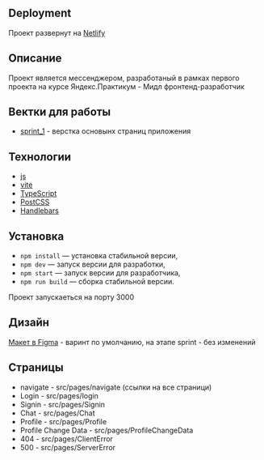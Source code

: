 ## Deployment

Проект развернут на [Netlify](https://remarkable-khapse-f05c58.netlify.app/)

## Описание

Проект является мессенджером, разработаный в рамках первого проекта на курсе Яндекс.Практикум - Мидл фронтенд-разработчик

## Вектки для работы

- [sprint_1](https://github.com/TheZnat/middle.messenger.praktikum.yandex/tree/sprint_1) - верстка основынх страниц приложения  

## Технологии

- [js](https://262.ecma-international.org/)
- [vite](https://vite-docs-ru.vercel.app/)
- [TypeScript](https://www.typescriptlang.org/)
- [PostCSS](https://postcss.org/)
- [Handlebars](https://handlebarsjs.com/)

## Установка

- `npm install` — установка стабильной версии,
- `npm dev` — запуск версии для разработки,
- `npm start` — запуск версии для разработчика,
- `npm run build` — сборка стабильной версии.

Проект запускаеться на порту 3000

## Дизайн

[Макет в Figma](<https://www.figma.com/design/gLL93r4KaxhBD8z4X5q7w0/Chat_external_link-(Copy)?node-id=0-1&t=1eC3jIditTpnR2Me-1>) - варинт по умолчанию, на этапе sprint - без изменений

## Страницы

- navigate - src/pages/navigate (ссылки на все страници)
- Login - src/pages/login
- Signin - src/pages/Signin
- Chat - src/pages/Chat
- Profile - src/pages/Profile
- Profile Change Data - src/pages/ProfileChangeData
- 404 - src/pages/ClientError
- 500 - src/pages/ServerError
